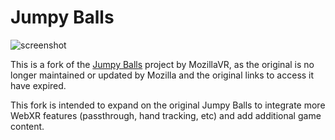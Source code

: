# Jumpy Balls

![screenshot](assets/favicon/screenshot.jpg)

This is a fork of the [Jumpy Balls](https://github.com/MozillaVR/jumpy-balls) project by MozillaVR, as the original is no longer maintained or updated by Mozilla and the original links to access it have expired.

This fork is intended to expand on the original Jumpy Balls to integrate more WebXR features (passthrough, hand tracking, etc) and add additional game content.
